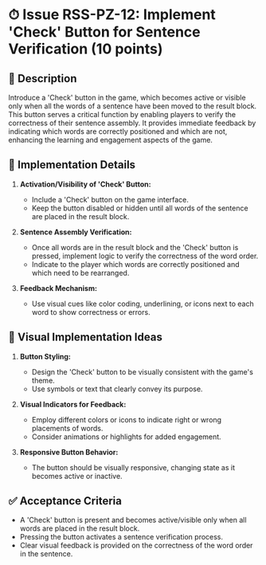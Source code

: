 # ⏱ Issue RSS-PZ-12: Implement 'Check' Button for Sentence Verification (10 points)

## 📝 Description

Introduce a 'Check' button in the game, which becomes active or visible only when all the words of a sentence have been moved to the result block. This button serves a critical function by enabling players to verify the correctness of their sentence assembly. It provides immediate feedback by indicating which words are correctly positioned and which are not, enhancing the learning and engagement aspects of the game.

## 🔨 Implementation Details

1. **Activation/Visibility of 'Check' Button:**

   - Include a 'Check' button on the game interface.
   - Keep the button disabled or hidden until all words of the sentence are placed in the result block.

2. **Sentence Assembly Verification:**

   - Once all words are in the result block and the 'Check' button is pressed, implement logic to verify the correctness of the word order.
   - Indicate to the player which words are correctly positioned and which need to be rearranged.

3. **Feedback Mechanism:**

   - Use visual cues like color coding, underlining, or icons next to each word to show correctness or errors.

## 🎨 Visual Implementation Ideas

1. **Button Styling:**

   - Design the 'Check' button to be visually consistent with the game's theme.
   - Use symbols or text that clearly convey its purpose.

2. **Visual Indicators for Feedback:**

   - Employ different colors or icons to indicate right or wrong placements of words.
   - Consider animations or highlights for added engagement.

3. **Responsive Button Behavior:**
   - The button should be visually responsive, changing state as it becomes active or inactive.

## ✅ Acceptance Criteria

- A 'Check' button is present and becomes active/visible only when all words are placed in the result block.
- Pressing the button activates a sentence verification process.
- Clear visual feedback is provided on the correctness of the word order in the sentence.
